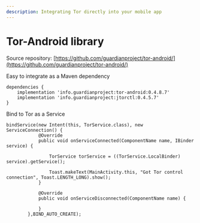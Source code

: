 ```yaml
---
description: Integrating Tor directly into your mobile app
---
```


# Tor-Android library

Source repository: [https://github.com/guardianproject/tor-android/](https://github.com/guardianproject/tor-android/)

Easy to integrate as a Maven dependency

```
dependencies {
    implementation 'info.guardianproject:tor-android:0.4.8.7'
    implementation 'info.guardianproject:jtorctl:0.4.5.7'
}
```

Bind to Tor as a Service

```
bindService(new Intent(this, TorService.class), new ServiceConnection() {
            @Override
            public void onServiceConnected(ComponentName name, IBinder service) {

                TorService torService = ((TorService.LocalBinder) service).getService();

                Toast.makeText(MainActivity.this, "Got Tor control connection", Toast.LENGTH_LONG).show();
            }

            @Override
            public void onServiceDisconnected(ComponentName name) {

            }
        },BIND_AUTO_CREATE);
```
